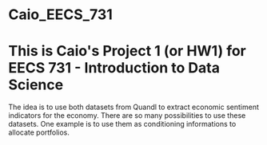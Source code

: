 # Caio_EECS_731

# This is Caio's Project 1 (or HW1) for EECS 731 - Introduction to Data Science

The idea is to use both datasets from Quandl to extract economic sentiment indicators for the economy.
There are so many possibilities to use these datasets. One example is to use them as conditioning informations to allocate portfolios.

